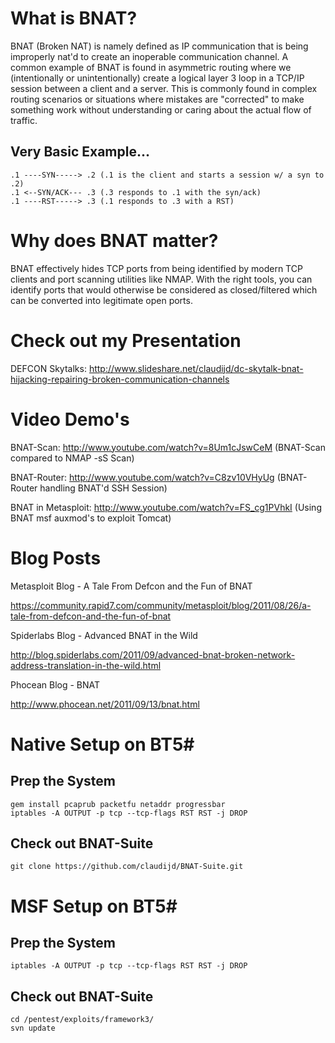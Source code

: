 # What is BNAT?

BNAT (Broken NAT) is namely defined as IP communication that is being improperly nat'd to create an inoperable communication channel.  A common example of BNAT is found in asymmetric routing where we (intentionally or unintentionally) create a logical layer 3 loop in a TCP/IP session between a client and a server. This is commonly found in complex routing scenarios or situations where mistakes are "corrected" to make something work without understanding or caring about the actual flow of traffic.

## Very Basic Example...

    .1 ----SYN-----> .2 (.1 is the client and starts a session w/ a syn to .2)
    .1 <--SYN/ACK--- .3 (.3 responds to .1 with the syn/ack)
    .1 ----RST-----> .3 (.1 responds to .3 with a RST)
	
# Why does BNAT matter?

BNAT effectively hides TCP ports from being identified by modern TCP clients and port scanning utilities like NMAP.  With the right tools, you can identify ports that would otherwise be considered as closed/filtered which can be converted into legitimate open ports.

# Check out my Presentation

DEFCON Skytalks: http://www.slideshare.net/claudijd/dc-skytalk-bnat-hijacking-repairing-broken-communication-channels

# Video Demo's

BNAT-Scan: http://www.youtube.com/watch?v=8Um1cJswCeM (BNAT-Scan compared to NMAP -sS Scan)

BNAT-Router: http://www.youtube.com/watch?v=C8zv10VHyUg (BNAT-Router handling BNAT'd SSH Session)

BNAT in Metasploit: http://www.youtube.com/watch?v=FS_cg1PVhkI (Using BNAT msf auxmod's to exploit Tomcat)

# Blog Posts

Metasploit Blog - A Tale From Defcon and the Fun of BNAT

https://community.rapid7.com/community/metasploit/blog/2011/08/26/a-tale-from-defcon-and-the-fun-of-bnat

Spiderlabs Blog - Advanced BNAT in the Wild

http://blog.spiderlabs.com/2011/09/advanced-bnat-broken-network-address-translation-in-the-wild.html

Phocean Blog - BNAT

http://www.phocean.net/2011/09/13/bnat.html

# Native Setup on BT5#

## Prep the System ##

    gem install pcaprub packetfu netaddr progressbar
    iptables -A OUTPUT -p tcp --tcp-flags RST RST -j DROP
	
## Check out BNAT-Suite

    git clone https://github.com/claudijd/BNAT-Suite.git
	
# MSF Setup on BT5#

## Prep the System ##

    iptables -A OUTPUT -p tcp --tcp-flags RST RST -j DROP

## Check out BNAT-Suite

    cd /pentest/exploits/framework3/
    svn update
